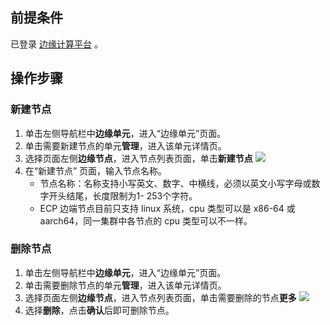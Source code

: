 ## 前提条件
已登录 [边缘计算平台](https://console.cloud.tencent.com/tke2) 。

## 操作步骤

### 新建节点
1. 单击左侧导航栏中**边缘单元**，进入“边缘单元”页面。
2. 单击需要新建节点的单元**管理**，进入该单元详情页。
3. 选择页面左侧**边缘节点**，进入节点列表页面，单击**新建节点**
 ![](https://qcloudimg.tencent-cloud.cn/raw/8d95998f6f0b88d6185c5f5f50c921c2.png)
4. 在“新建节点” 页面，输入节点名称。
	-	节点名称：名称支持小写英文、数字、中横线，必须以英文小写字母或数字开头结尾，长度限制为1- 253个字符。
	-	ECP 边端节点目前只支持 linux 系统，cpu 类型可以是 x86-64 或 aarch64，同一集群中各节点的 cpu 类型可以不一样。

### 删除节点
1. 单击左侧导航栏中**边缘单元**，进入“边缘单元”页面。
2. 单击需要删除节点的单元**管理**，进入该单元详情页。
3. 选择页面左侧**边缘节点**，进入节点列表页面，单击需要删除的节点**更多**
 ![](https://qcloudimg.tencent-cloud.cn/raw/bcb84f64f8a86f231f5b48392f8767b1.png)
4. 选择**删除**，点击**确认**后即可删除节点。

